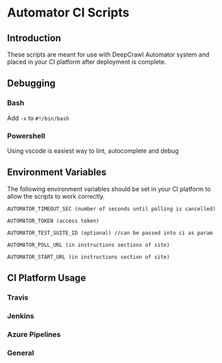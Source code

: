 # Automator CI Scripts

## Introduction

These scripts are meant for use with DeepCrawl Automator system and placed in your CI platform after deployment is complete.

## Debugging

### Bash

Add `-x` to `#!/bin/bash`

### Powershell

Using vscode is easiest way to lint, autocomplete and debug

## Environment Variables

The following environment variables should be set in your CI platform to allow the scripts to work correctly.

```
AUTOMATOR_TIMEOUT_SEC (number of seconds until polling is cancelled)

AUTOMATOR_TOKEN (access token)

AUTOMATOR_TEST_SUITE_ID (optional) //can be passed into ci as param

AUTOMATOR_POLL_URL (in instructions sections of site)

AUTOMATOR_START_URL (in instructions section of site)
```

## CI Platform Usage

### Travis

### Jenkins

### Azure Pipelines

### General
